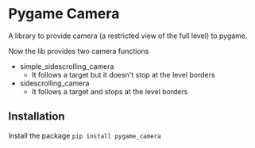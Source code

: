 Pygame Camera
=============

A library to provide camera (a restricted view of the full level) to pygame.

Now the lib provides two camera functions

* simple_sidescrolling_camera
  * It follows a target but it doesn't stop at the level borders
* sidescrolling_camera
  * It follows a target and stops at the level borders

Installation
------------

Install the package
```pip install pygame_camera```
